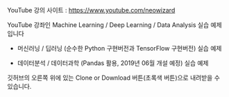 
YouTube 강의 사이트 : https://www.youtube.com/neowizard

YouTube 강좌인 Machine Learning / Deep Learning / Data Analysis 실습 예제입니다

- 머신러닝 / 딥러닝 (순수한 Python 구현버전과 TensorFlow 구현버전) 실습 예제

- 데이터분석 / 데이터과학 (Pandas 활용, 2019년 06월 개설 예정) 실습 예제

깃허브의 오른쪽 위에 있는 Clone or Download 버튼(초록색 버튼)으로 내려받을 수 있습니다.
